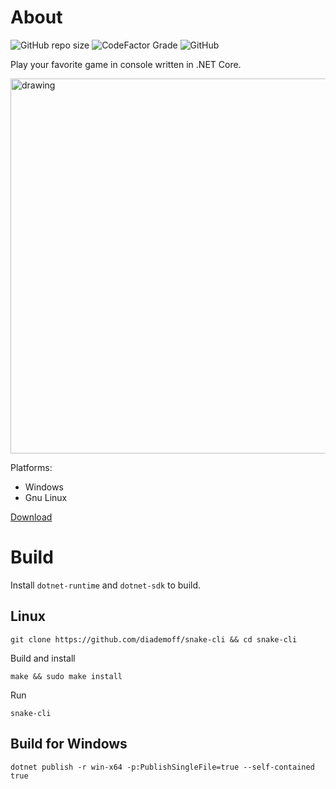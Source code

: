 # About
![GitHub repo size](https://img.shields.io/github/repo-size/diademoff/snake-cli)
![CodeFactor Grade](https://img.shields.io/codefactor/grade/github/diademoff/snake-cli)
![GitHub](https://img.shields.io/github/license/diademoff/snake-cli)

Play your favorite game in console written in .NET Core.

<img src="https://i.imgur.com/Yovm1S1.png" alt="drawing" width="600"/>

Platforms:
* Windows
* Gnu Linux

[Download](https://github.com/diademoff/snake-cli/releases)

# Build
Install `dotnet-runtime` and `dotnet-sdk` to build.

## Linux

```
git clone https://github.com/diademoff/snake-cli && cd snake-cli
```

Build and install
```
make && sudo make install
```

Run
```
snake-cli
```

## Build for Windows
```
dotnet publish -r win-x64 -p:PublishSingleFile=true --self-contained true
```
